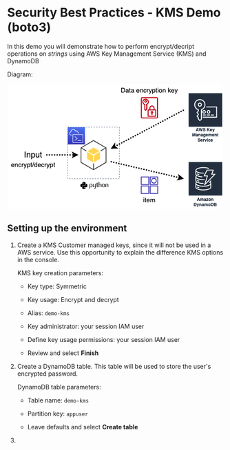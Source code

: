 # Security Best Practices - KMS Demo (boto3)

In this demo you will demonstrate how to perform encrypt/decript operations on *strings* using AWS Key Management Service (KMS) and DynamoDB

Diagram:

![diagram1](images/kms-demo.drawio.png)

## Setting up the environment

1. Create a KMS Customer managed keys, since it will not be used in a AWS service. Use this opportunity to explain the difference KMS options in the console.

    KMS key creation parameters:

    - Key type: Symmetric

    - Key usage: Encrypt and decrypt

    - Alias: `demo-kms`

    - Key administrator: your session IAM user

    - Define key usage permissions: your session IAM user

    - Review and select **Finish**

1. Create a DynamoDB table. This table will be used to store the user's encrypted password.

    DynamoDB table parameters:

    - Table name: `demo-kms`

    - Partition key: `appuser`

    - Leave defaults and select **Create table**

1. 